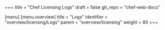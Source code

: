 +++
title = "Chef Licensing Logs"
draft = false
gh_repo = "chef-web-docs"

[menu]
  [menu.overview]
    title = "Logs"
    identifier = "overview/licensing/Logs"
    parent = "overview/licensing"
    weight = 80
+++
